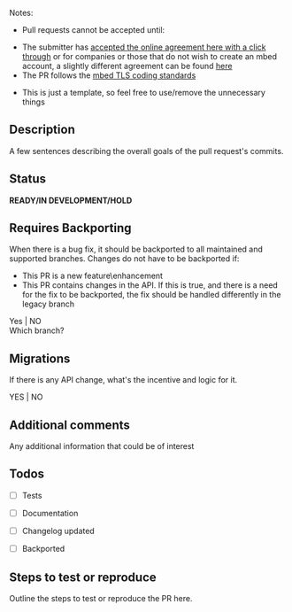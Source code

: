 Notes:
* Pull requests cannot be accepted until:
-  The submitter has [accepted the online agreement here with a click through](https://developer.mbed.org/contributor_agreement/) 
   or for companies or those that do not wish to create an mbed account, a slightly different agreement can be found [here](https://www.mbed.com/en/about-mbed/contributor-license-agreements/)
- The PR follows the [mbed TLS coding standards](https://tls.mbed.org/kb/development/mbedtls-coding-standards)
* This is just a template, so feel free to use/remove the unnecessary things
## Description
A few sentences describing the overall goals of the pull request's commits.


## Status
**READY/IN DEVELOPMENT/HOLD**

## Requires Backporting
When there is a bug fix, it should be backported to all maintained and supported branches.
Changes do not have to be backported if:
- This PR is a new feature\enhancement
- This PR contains changes in the API. If this is true, and there is a need for the fix to be backported, the fix should be handled differently in the legacy branch

Yes | NO  
Which branch?

## Migrations
If there is any API change, what's the incentive and logic for it.

YES | NO

## Additional comments
Any additional information that could be of interest

## Todos
- [ ] Tests
- [ ] Documentation
- [ ] Changelog updated
- [ ] Backported


## Steps to test or reproduce
Outline the steps to test or reproduce the PR here.
